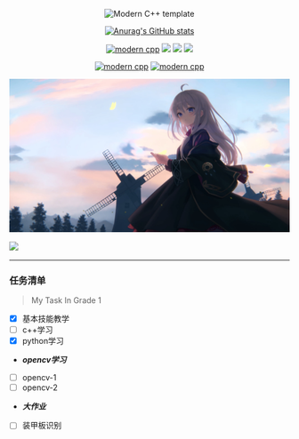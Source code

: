 <div id="title" align=center>

![Modern C++ template][github-sub-title:img]

[![Anurag's GitHub stats](https://github-readme-stats.vercel.app/api?username=520xwt&show_icons=true&theme=tokyonight)](https://b23.tv/iEJTnPp)


[![modern cpp](https://img.shields.io/badge/code-Modern%20C++-blue)](https://learn.microsoft.com/zh-cn/cpp/cpp/welcome-back-to-cpp-modern-cpp) 
![](https://img.shields.io/badge/讨厌-学习-yellow) 
![](https://img.shields.io/badge/性格-开朗-red) 
![](https://img.shields.io/badge/爱好-二次元-red)

[![modern cpp](https://img.shields.io/badge/Bilibili-KokoCola-pink)](https://space.bilibili.com/645941441?spm_id_from=333.1007.0.0)
[![modern cpp](https://img.shields.io/badge/抖音-KokoCola-purple)](https://www.douyin.com/user/self?from_tab_name=main)

</div>

![头像](image/头像.jpg)

![](https://count.getloli.com/get/@KokoColaa.github.readme)
</br>

[github-sub-title:img]: https://readme-typing-svg.herokuapp.com?font=Segoe+Script&center=true&lines=KokoCola.


---
### 任务清单
>My Task In Grade 1

- [X] 基本技能教学
- [ ] c++学习
- [X] python学习
-    ***opencv学习***
- [ ] opencv-1
- [ ] opencv-2
-    ***大作业***
- [ ] 装甲板识别
